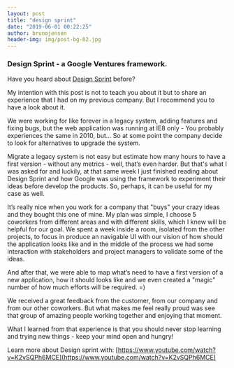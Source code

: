 ```yaml
---
layout: post
title: "design sprint"
date: "2019-06-01 00:22:25"
author: brunojensen
header-img: img/post-bg-02.jpg
---
```


### Design Sprint - a Google Ventures framework.

Have you heard about [Design Sprint](https://www.gv.com/sprint) before?

My intention with this post is not to teach you about it but to share an experience that I had on my previous company. But I recommend you to have a look about it.

We were working for like forever in a legacy system, adding features and fixing bugs, but the web application was running at IE8 only - You probably experiences the same in 2010, but... So at some point the company decide to look for alternatives to upgrade the system.

Migrate a legacy system is not easy but estimate how many hours to have a first version - without any metrics - well, that’s even harder. But that's what I was asked for and luckily, at that same week I just finished reading about Design Sprint and how Google was using the framework to experiment their ideas before develop the products. So, perhaps, it can be useful for my case as well.

It’s really nice when you work for a company that "buys" your crazy ideas and they bought this one of mine. My plan was simple, I choose 5 coworkers from different areas and with different skills, which I knew will be helpful for our goal. We spent a week inside a room, isolated from the other projects, to focus in produce an navigable UI with our vision of how should the application looks like and in the middle of the process we had some interaction with stakeholders and project managers to validate some of the ideas.

And after that, we were able to map what’s need to have a first version of a new application, how it should looks like and we even created a "magic" number of how much efforts will be required. =)

We received a great feedback from the customer, from our company and from our other coworkers. But what makes me feel really proud was see that group of amazing people working together and enjoying that moment.

What I learned from that experience is that you should never stop learning and trying new things - keep your mind open and hungry!

Learn more about Design sprint with: [https://www.youtube.com/watch?v=K2vSQPh6MCE](https://www.youtube.com/watch?v=K2vSQPh6MCE)
